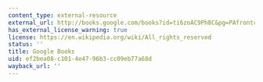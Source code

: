 ```yaml
---
content_type: external-resource
external_url: http://books.google.com/books?id=ti6zoAC9Ph8C&pg=PAfrontcover
has_external_license_warning: true
license: https://en.wikipedia.org/wiki/All_rights_reserved
status: ''
title: Google Books
uid: ef2bea08-c101-4e47-96b3-cc09eb77a68d
wayback_url: ''
---
```

